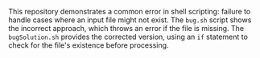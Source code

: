 This repository demonstrates a common error in shell scripting: failure to handle cases where an input file might not exist.  The `bug.sh` script shows the incorrect approach, which throws an error if the file is missing. The `bugSolution.sh` provides the corrected version, using an `if` statement to check for the file's existence before processing.